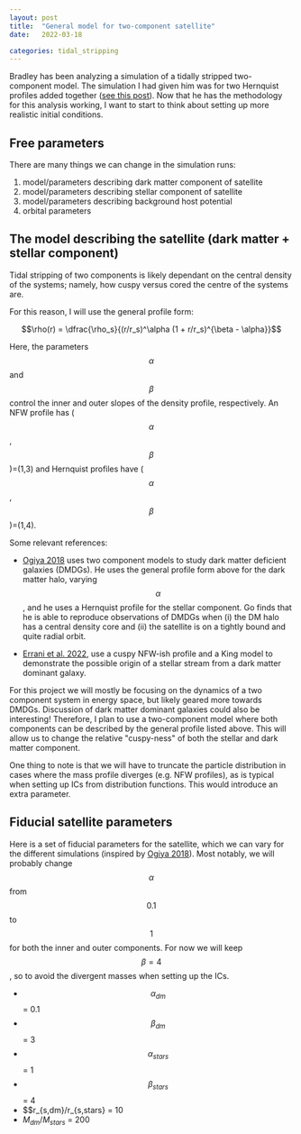 ```yaml
---
layout: post
title:  "General model for two-component satellite"
date:   2022-03-18

categories: tidal_stripping
---
```


Bradley has been analyzing a simulation of a tidally stripped two-component model. The simulation I had given him was for two Hernquist profiles added together (<a href="https://ndrakos.github.io/blog/tidal_stripping/Two_Component_System/">see this post</a>). Now that he has the methodology for this analysis working, I want to start to think about setting up more realistic initial conditions.

## Free parameters

There are many things we can change in the simulation runs:

1. model/parameters describing dark matter component of satellite
2. model/parameters describing stellar component of satellite
3. model/parameters describing background host potential
4. orbital parameters


## The model describing the satellite (dark matter + stellar component)

Tidal stripping of two components is likely dependant on the central density of the systems; namely, how cuspy versus cored the centre of the systems are.

For this reason, I will use the general profile form:

$$\rho(r) = \dfrac{\rho_s}{(r/r_s)^\alpha (1 + r/r_s)^{\beta - \alpha}}$$

Here, the parameters $$\alpha$$ and $$\beta$$ control the inner and outer slopes of the density profile, respectively. An NFW profile has ($$\alpha$$, $$\beta$$)=(1,3) and Hernquist profiles have  ($$\alpha$$, $$\beta$$)=(1,4).

Some relevant references:

- <a href="https://ui.adsabs.harvard.edu/abs/2018MNRAS.480L.106O/abstract">Ogiya 2018</a> uses two component models to study dark matter deficient galaxies (DMDGs). He uses the general profile form above for the dark matter halo, varying $$\alpha$$, and he uses a Hernquist profile for the stellar component. Go finds that he is able to reproduce observations of DMDGs when  (i) the DM halo has a central density core and (ii) the satellite is on a tightly bound and quite radial orbit.

- <a href="https://arxiv.org/abs/2203.02513">Errani et al. 2022</a>, use a cuspy NFW-ish profile and a King model to demonstrate the possible origin of a stellar stream from a dark matter dominant galaxy.

For this project we will mostly be focusing on the dynamics of a two component system in energy space, but likely geared more towards DMDGs. Discussion of dark matter dominant galaxies could also be interesting! Therefore, I plan to use a two-component model where both components can be described by the general profile listed above. This will allow us to change the relative "cuspy-ness" of both the stellar and dark matter component.

One thing to note is that we will have to truncate the particle distribution in cases where the mass profile diverges (e.g. NFW profiles), as is typical when setting up ICs from distribution functions. This would introduce an extra parameter.

## Fiducial satellite parameters

Here is a set of fiducial parameters for the satellite, which we can vary for the different simulations (inspired by <a href="https://ui.adsabs.harvard.edu/abs/2018MNRAS.480L.106O/abstract">Ogiya 2018</a>). Most notably, we will probably change $$\alpha$$ from $$0.1$$ to $$1$$ for both the inner and outer components. For now we will keep $$\beta=4$$, so to avoid the divergent masses when setting up the ICs.


- $$\alpha_{dm}$$ = 0.1
- $$\beta_{dm}$$ = 3
- $$\alpha_{stars}$$ =  1
- $$\beta_{stars}$$ = 4
- $$r_{s,dm}/r_{s,stars} = 10
- $M_{dm}/M_{stars}$ =  200
